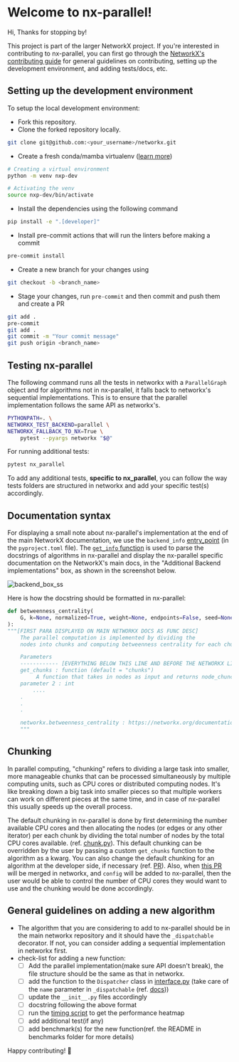 # Welcome to nx-parallel!

Hi, Thanks for stopping by!

This project is part of the larger NetworkX project. If you're interested in contributing to nx-parallel, you can first go through the [NetworkX's contributing guide](https://github.com/networkx/networkx/blob/main/CONTRIBUTING.rst) for general guidelines on contributing, setting up the development environment, and adding tests/docs, etc.

## Setting up the development environment

To setup the local development environment:

- Fork this repository.
- Clone the forked repository locally.

```.sh
git clone git@github.com:<your_username>/networkx.git
```

- Create a fresh conda/mamba virtualenv ([learn more](https://github.com/networkx/networkx/blob/main/CONTRIBUTING.rst#development-workflow))

```.sh
# Creating a virtual environment
python -m venv nxp-dev

# Activating the venv
source nxp-dev/bin/activate
```

- Install the dependencies using the following command

```.sh
pip install -e ".[developer]"
```

- Install pre-commit actions that will run the linters before making a commit

```.sh
pre-commit install
```

- Create a new branch for your changes using

```.sh
git checkout -b <branch_name>
```

- Stage your changes, run `pre-commit` and then commit and push them and create a PR

```.sh
git add .
pre-commit
git add .
git commit -m "Your commit message"
git push origin <branch_name>
```

## Testing nx-parallel

The following command runs all the tests in networkx with a `ParallelGraph` object and for algorithms not in nx-parallel, it falls back to networkx's sequential implementations. This is to ensure that the parallel implementation follows the same API as networkx's.

```.sh
PYTHONPATH=. \
NETWORKX_TEST_BACKEND=parallel \
NETWORKX_FALLBACK_TO_NX=True \
    pytest --pyargs networkx "$@"
```

For running additional tests:

```.sh
pytest nx_parallel
```

To add any additional tests, **specific to nx_parallel**, you can follow the way tests folders are structured in networkx and add your specific test(s) accordingly.

## Documentation syntax

For displaying a small note about nx-parallel's implementation at the end of the main NetworkX documentation, we use the `backend_info` [entry_point](https://packaging.python.org/en/latest/specifications/entry-points/#entry-points) (in the `pyproject.toml` file). The [`get_info` function](https://github.com/networkx/nx-parallel/blob/main/nx_parallel/utils/backend.py#L8) is used to parse the docstrings of algorithms in nx-parallel and display the nx-parallel specific documentation on the NetworkX's main docs, in the "Additional Backend implementations" box, as shown in the screenshot below.

![backend_box_ss](https://github.com/networkx/nx-parallel/blob/main/assets/images/backend_box_ss.png)

Here is how the docstring should be formatted in nx-parallel:

```.py
def betweenness_centrality(
    G, k=None, normalized=True, weight=None, endpoints=False, seed=None, get_chunks="chunks"
):
"""[FIRST PARA DISPLAYED ON MAIN NETWORKX DOCS AS FUNC DESC]
    The parallel computation is implemented by dividing the
    nodes into chunks and computing betweenness centrality for each chunk concurrently.

    Parameters
    ------------ [EVERYTHING BELOW THIS LINE AND BEFORE THE NETWORKX LINK WILL BE DISPLAYED IN ADDITIONAL PARAMETER'S SECTION ON NETWORKX MAIN DOCS]
    get_chunks : function (default = "chunks")
         A function that takes in nodes as input and returns node_chuncks
    parameter 2 : int
        ....
    .
    .
    .

    networkx.betweenness_centrality : https://networkx.org/documentation/stable/reference/algorithms/generated/networkx.algorithms.centrality.betweenness_centrality.html
    """
```

## Chunking

In parallel computing, "chunking" refers to dividing a large task into smaller, more manageable chunks that can be processed simultaneously by multiple computing units, such as CPU cores or distributed computing nodes. It's like breaking down a big task into smaller pieces so that multiple workers can work on different pieces at the same time, and in case of nx-parallel this usually speeds up the overall process.

The default chunking in nx-parallel is done by first determining the number available CPU cores and then allocating the nodes (or edges or any other iterator) per each chunk by dividing the total number of nodes by the total CPU cores available. (ref. [chunk.py](https://github.com/networkx/nx-parallel/blob/main/nx_parallel/utils/chunk.py)). This default chunking can be overridden by the user by passing a custom `get_chunks` function to the algorithm as a kwarg. You can also change the default chunking for an algorithm at the developer side, if necessary (ref. [PR](https://github.com/networkx/nx-parallel/pull/33)). Also, when [this PR](https://github.com/networkx/networkx/pull/7225) will be merged in networkx, and `config` will be added to nx-parallel, then the user would be able to control the number of CPU cores they would want to use and the chunking would be done accordingly.

## General guidelines on adding a new algorithm

- The algorithm that you are considering to add to nx-parallel should be in the main networkx repository and it should have the `_dispatchable` decorator. If not, you can consider adding a sequential implementation in networkx first.
- check-list for adding a new function:
  - [ ] Add the parallel implementation(make sure API doesn't break), the file structure should be the same as that in networkx.
  - [ ] add the function to the `Dispatcher` class in [interface.py](https://github.com/networkx/nx-parallel/blob/main/nx_parallel/interface.py) (take care of the `name` parameter in `_dispatchable` (ref. [docs](https://networkx.org/documentation/latest/reference/generated/networkx.utils.backends._dispatchable.html#dispatchable)))
  - [ ] update the `__init__.py` files accordingly
  - [ ] docstring following the above format
  - [ ] run the [timing script](https://github.com/networkx/nx-parallel/blob/main/timing/timing_individual_function.py) to get the performance heatmap
  - [ ] add additional test(if any)
  - [ ] add benchmark(s) for the new function(ref. the README in benchmarks folder for more details)

Happy contributing! 🎉
